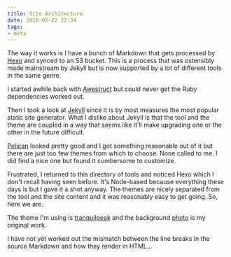 ```yaml
---
title: Site Architecture
date: 2016-05-22 22:34
tags:
- meta
---
```


The way it works is I have a bunch of Markdown that gets processed by [Hexo](https://hexo.io/) and synced to an S3 bucket. This is a process that was ostensibly made mainstream by Jekyll but is now supported by a lot of different tools in the same genre.

<!-- more -->

I started awhile back with [Awestruct](http://awestruct.org/) but could never get the Ruby dependencies worked out.

Then I took a look at [Jekyll](https://jekyllrb.com/) since it is by most measures the most popular static site generator. What I dislike about Jekyll is that the tool and the theme are coupled in a way that seems like it'll make upgrading one or the other in the future difficult.

[Pelican](http://getpelican.com/) looked pretty good and I got something reasonable out of it but there are just too few themes from which to choose. None called to me. I did find a nice one but found it cumbersome to customize.

Frustrated, I returned to this directory of tools and noticed Hexo which I don't recall having seen before. It's Node-based because everything these days is but I gave it a shot anyway. The themes are nicely separated from the tool and the site content and it was reasonably easy to get going. So, here we are.

The theme I'm using is [tranquilpeak](https://github.com/LouisBarranqueiro/hexo-theme-tranquilpeak) and the background [photo](/assets/images/davie_rain.jpg) is my original work.

I have not yet worked out the mismatch between the line breaks in the source Markdown and how they render in HTML...
